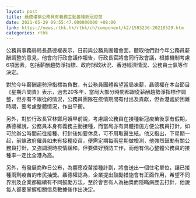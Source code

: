 ```yaml
---
layout: post
title: 聶德權稱公務員有義務主動接種新冠疫苗
date: 2021-05-29 09:55:47.000000000 +08:00
link: https://news.rthk.hk/rthk/ch/component/k2/1593236-20210529.htm
categories: rthk
---
```


公務員事務局局長聶德權表示，日前與公務員團體會面，聽取他們對今年公務員薪酬調整的意見，他會向行政會議作報告，行政長官將會同行政會議，根據機制考慮6項因素，包括薪酬趨勢淨指標、政府財政狀況、香港經濟情況、公務員士氣等作決定。

對於今年薪酬趨勢淨指標為負數，有公務員團體希望當局凍薪，聶德權在本台節目《星期六問責》表示，過去20多年，當局大部分時間都跟從薪酬趨勢淨指標作調整，但亦有不跟從的情況，公務員團隊在疫情期間有付出及貢獻，但香港處於困難時期，要考慮整體情況，作出平衡。

另外，對於行政長官林鄭月娥早前說，考慮讓公務員在接種新冠疫苗後享有假期，聶德權說，公務員本身有義務主動接種，而當局亦有具體措施方便公務員打針，如可於辦公時間前往接種、打針後如要休息，可不用取醫生紙。他又指出，下星期一起，前線政府僱員如未有接種疫苗，便需定期每兩星期做檢測，他強烈鼓勵有關公務員打針，又強調現時疫情緩和，但要做好預防工作，而他有信心整體公務員的接種率一定比全港為高。

另外，有發展商昨日公布，為響應疫苗接種計劃，將會送出一個住宅單位，讓已接種兩劑疫苗的市民抽獎。聶德權認為，企業提出鼓勵措施會有正面作用，希望不同界別及企業都繼續有不同鼓勵方法，至於會否有人為抽獎而隱瞞病歷去打針，他說每人都要掌握相關信息數據後作出決定。
